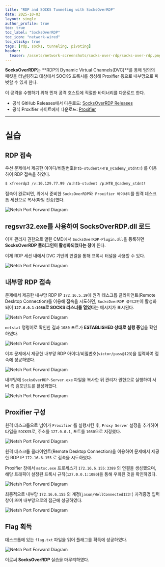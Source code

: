 ```yaml
---
title: "RDP and SOCKS Tunneling with SocksOverRDP"
date: 2025-10-03
layout: single
author_profile: true
toc: true
toc_label: "SocksOverRDP"
toc_icon: "network-wired"
toc_sticky: true
tags: [rdp, socks, tunneling, pivoting]
header:
  teaser: /assets/network-screenshots/socks-over-rdp/socks-over-rdp.png
---
```


**SocksOverRDP**는 **RDP의 Dynamic Virtual Channels(DVC)**를 통해 임의의 패킷을 터널링하고 대상에서 SOCKS 프록시를 생성해 Proxifier 등으로 내부망으로 피벗할 수 있게 한다.

이 공격을 수행하기 위해 먼저 공격 호스트에 적절한 바이너리를 다운로드 한다.
- 공식 GitHub Releases에서 다운로드: [SocksOverRDP Releases](https://github.com/nccgroup/SocksOverRDP/releases)
- 공식 Proxifier 사이트에서 다운로드: [Proxifier](https://www.proxifier.com/download/#win-tab)  

---

# 실습

## RDP 접속

우선 문제에서 제공한 아이디/비밀번호(`htb-student/HTB_@cademy_stdnt!`) 를 이용하여 RDP 접속을 하였다.

```bash
$ xfreerdp3 /v:10.129.77.99 /u:htb-student /p:HTB_@cademy_stdnt! 
```

접속이 완료되면, 위에서 준비한 `SocksOverRDP`와` Proxifier 바이너리`를 원격 데스크톱 세션으로 복사(파일 전송)했다.

![Netsh Port Forward Diagram](/assets/network-screenshots/socks-over-rdp/copy.png)

## regsvr32.exe를 사용하여 SocksOverRDP.dll 로드

이후 관리자 권한으로 열린 CMD에서 `SocksOverRDP-Plugin.dll`을 등록하면 **SocksOverRDP 플러그인이 활성화되었다는 창**이 뜬다. 

이제 RDP 세션 내에서 DVC 기반의 연결을 통해 프록시 터널을 사용할 수 있다.

![Netsh Port Forward Diagram](/assets/network-screenshots/socks-over-rdp/plugin-success.png)

## 내부망 RDP 접속

문제에서 제공한 내부망 RDP IP `172.16.5.19`에 원격 데스크톱 클라이언트(Remote Desktop Connection)를 이용해 접속을 시도하면, `SocksOverRDP 플러그인`이 활성화되어 **`127.0.0.1:1080`로 SOCKS 리스너를 열었다**는 메시지가 표시된다.

![Netsh Port Forward Diagram](/assets/network-screenshots/socks-over-rdp/port-1080.png)

`netstat` 명령어로 확인한 결과 `1080` 포트가 **ESTABLISHED 상태로 실행 중**임을 확인하였다.

![Netsh Port Forward Diagram](/assets/network-screenshots/socks-over-rdp/netstat.png)

이후 문제에서 제공한 내부망 RDP 아이디/비밀번호(`victor/pass@123`)을 입력하여 접속에 성공하였다.

![Netsh Port Forward Diagram](/assets/network-screenshots/socks-over-rdp/victor-connect.png)

내부망에 `SocksOverRDP-Server.exe` 파일을 복사한 뒤 관리자 권한으로 실행하여 서버 측 컴포넌트를 활성화했다.

![Netsh Port Forward Diagram](/assets/network-screenshots/socks-over-rdp/server-connect.png)

## Proxifier 구성

원격 데스크톱으로 넘어가 `Proxifier` 를 실행시킨 후, `Proxy Server` 설정을 추가하여 타입을 `SOCKS5`로, 주소를 `127.0.0.1`, 포트를 `1080`으로 지정했다.

![Netsh Port Forward Diagram](/assets/network-screenshots/socks-over-rdp/proxy-server.png)

원격 데스크톱 클라이언트(Remote Desktop Connection)을 이용하여 문제에서 제공한 RDP IP `172.16.6.155` 로 접속을 시도하였다.

Proxifier 창에서 `mstsc.exe` 프로세스가 `172.16.6.155:3389` 의 연결을 생성했으며, 해당 트래픽이 설정된 프록시 규칙(`127.0.0.1:1080`)을 통해 우회된 것을 확인하였다.

![Netsh Port Forward Diagram](/assets/network-screenshots/socks-over-rdp/mstsc.png)

최종적으로 내부망 `172.16.6.155` 의 계정(`jason/WellConnected123!`) 자격증명 입력창이 뜨며 내부망으로의 접근에 성공하였다.

![Netsh Port Forward Diagram](/assets/network-screenshots/socks-over-rdp/rdp-connect.png)

## Flag 획득

데스크톱에 있는 `flag.txt` 파일을 읽어 플래그를 획득에 성공하였다.

![Netsh Port Forward Diagram](/assets/network-screenshots/socks-over-rdp/flag.png)

이로써 **SocksOverRDP** 실습을 마무리하였다.






